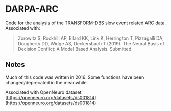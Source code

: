 # DARPA-ARC

Code for the analysis of the TRANSFORM-DBS slow event related ARC data. Associated with:

> Zorowitz S, Rockhill AP, Ellard KK, Link K, Herrington T, Pizzagalli DA, Dougherty DD, Widge AS, Deckersbach T (2019). The Neural Basis of Decision Conflict: A Model Based Analysis. Submitted.

## Notes
Much of this code was written in 2016. Some functions have been changed/deprecated in the meanwhile.

Associated with OpenNeuro dataset: [https://openneuro.org/datasets/ds001814](https://openneuro.org/datasets/ds001814)
